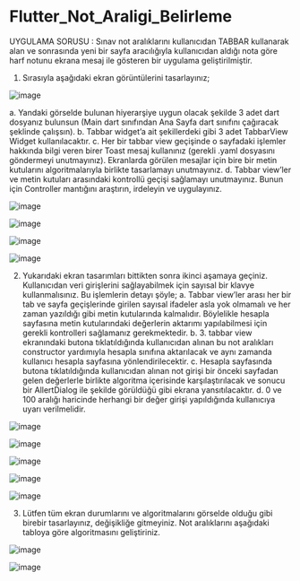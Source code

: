 # Flutter_Not_Araligi_Belirleme


UYGULAMA SORUSU :
Sınav not aralıklarını kullanıcıdan TABBAR kullanarak alan ve sonrasında yeni bir sayfa aracılığıyla kullanıcıdan aldığı nota göre harf notunu ekrana mesaj ile gösteren bir uygulama geliştirilmiştir. 
1.	Sırasıyla aşağıdaki ekran görüntülerini tasarlayınız;

![image](https://user-images.githubusercontent.com/5441882/116509306-b9904780-a8cb-11eb-858a-93b86ecf962e.png)

a.	Yandaki görselde bulunan hiyerarşiye uygun olacak şekilde 3 adet dart dosyanız bulunsun (Main dart sınıfından Ana Sayfa dart sınıfını çağıracak şeklinde çalışsın).
b.	Tabbar widget’a ait şekillerdeki gibi 3 adet TabbarView Widget kullanılacaktır.
c.	Her bir tabbar view geçişinde o sayfadaki işlemler hakkında bilgi veren birer Toast mesaj kullanınız (gerekli .yaml dosyasını göndermeyi unutmayınız). Ekranlarda görülen mesajlar için bire bir metin kutularını algoritmalarıyla birlikte tasarlamayı unutmayınız. 
d.	Tabbar view’ler ve metin kutuları arasındaki kontrollü geçişi sağlamayı unutmayınız. Bunun için Controller mantığını araştırın, irdeleyin ve uygulayınız.   
       
![image](https://user-images.githubusercontent.com/5441882/116512181-4a692200-a8d0-11eb-91ed-2258cfefd4e7.png)

![image](https://user-images.githubusercontent.com/5441882/116512199-5228c680-a8d0-11eb-82b3-74a0f3e4e1c5.png)

![image](https://user-images.githubusercontent.com/5441882/116512214-57861100-a8d0-11eb-9693-7a2570ba1b39.png)

![image](https://user-images.githubusercontent.com/5441882/116512248-64a30000-a8d0-11eb-9dc1-1a43ba3852d1.png) 
       
       
2. Yukarıdaki ekran tasarımları bittikten sonra ikinci aşamaya geçiniz. Kullanıcıdan veri girişlerini sağlayabilmek için sayısal bir klavye kullanmalısınız. Bu işlemlerin detayı şöyle;
a.	Tabbar view’ler arası her bir tab ve sayfa geçişlerinde girilen sayısal ifadeler asla yok olmamalı ve her zaman yazıldığı gibi metin kutularında kalmalıdır. Böylelikle hesapla sayfasına metin kutularındaki değerlerin aktarımı yapılabilmesi için gerekli kontrolleri sağlamanız gerekmektedir.
b.	3. tabbar view ekranındaki butona tıklatıldığında kullanıcıdan alınan bu not aralıkları constructor yardımıyla hesapla sınıfına aktarılacak ve aynı zamanda kullanıcı hesapla sayfasına yönlendirilecektir.
c.	Hesapla sayfasında butona tıklatıldığında kullanıcıdan alınan not girişi bir önceki sayfadan gelen değerlerle birlikte algoritma içerisinde karşılaştırılacak ve sonucu bir AllertDialog ile şekilde görüldüğü gibi ekrana yansıtılacaktır. 
d.	0 ve 100 aralığı haricinde herhangi bir değer girişi yapıldığında kullanıcıya uyarı verilmelidir. 
       
![image](https://user-images.githubusercontent.com/5441882/116509318-bf862880-a8cb-11eb-8485-c6678eb1e0fb.png)

![image](https://user-images.githubusercontent.com/5441882/116509323-c14fec00-a8cb-11eb-8af0-99aaa70f8bea.png)

![image](https://user-images.githubusercontent.com/5441882/116509327-c319af80-a8cb-11eb-9803-12d45f7bd0e5.png)

![image](https://user-images.githubusercontent.com/5441882/116509333-c4e37300-a8cb-11eb-9328-acb33a4841ab.png)

![image](https://user-images.githubusercontent.com/5441882/116509334-c6ad3680-a8cb-11eb-87ca-b2d34602de9f.png)
       
    
3. Lütfen tüm ekran durumlarını ve algoritmalarını görselde olduğu gibi birebir tasarlayınız, değişikliğe gitmeyiniz. Not aralıklarını aşağıdaki tabloya göre algoritmasını geliştiriniz.

![image](https://user-images.githubusercontent.com/5441882/116509345-c90f9080-a8cb-11eb-848d-476e5d12b677.png)

![image](https://user-images.githubusercontent.com/5441882/116509351-cb71ea80-a8cb-11eb-9fd9-82f52efa5a75.png)


